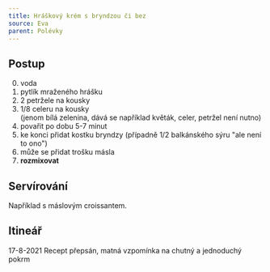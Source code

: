 ```yaml
---
title: Hráškový krém s bryndzou či bez
source: Eva
parent: Polévky
---
```


## Postup
0. voda
1. pytlík mraženého hrášku
2. 2 petržele na kousky
3. 1/8 celeru na kousky  
    (jenom bílá zelenina, dává se například květák, celer, petržel není nutno)
4. povařit po dobu 5-7 minut
5. ke konci přidat kostku bryndzy (případně 1/2 balkánského sýru "ale není to ono")
6. může se přidat trošku másla
7. **rozmixovat**

## Servírování
Například s máslovým croissantem.

## Itineář
17-8-2021 Recept přepsán, matná vzpomínka na chutný a jednoduchý pokrm